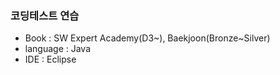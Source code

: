 ### 코딩테스트 연습
- Book      : SW Expert Academy(D3~), Baekjoon(Bronze~Silver)
- language  : Java
- IDE       : Eclipse
